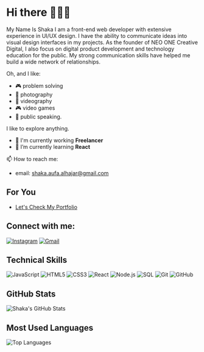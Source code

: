 # Hi there 👀👋🌱

My Name Is Shaka I am a front-end web developer with extensive experience in UI/UX design. I have the ability to communicate ideas into visual design interfaces in my projects. As the founder of NEO ONE Creative Digital, I also focus on digital product development and technology education for the public. My strong communication skills have helped me build a wide network of relationships.

Oh, and I like:
- 🎮 problem solving
- 📸 photography
- 🎥 videography
- 🎮 video games
- 💬 public speaking.

I like to explore anything.

- 🚀 I'm currently working **Freelancer**
- 🌱 I’m currently learning **React**  

📫 How to reach me:
- email: shaka.aufa.alhajar@gmail.com

## For You

- [Let's Check My Portfolio](https://sakcss.vercel.app)
  
## Connect with me:

[![Instagram](https://img.shields.io/badge/-Instagram-E4405F?style=flat&logo=instagram&logoColor=white)](https://instagram.com/sak.css)
[![Gmail](https://img.shields.io/badge/-Gmail-D14836?style=flat&logo=gmail&logoColor=white)](mailto:shaka.aufa.alhajar@gmail.com)

## Technical Skills

![JavaScript](https://img.shields.io/badge/-JavaScript-F7DF1E?style=flat&logo=javascript&logoColor=black)
![HTML5](https://img.shields.io/badge/-HTML5-E34F26?style=flat&logo=html5&logoColor=white)
![CSS3](https://img.shields.io/badge/-CSS3-1572B6?style=flat&logo=css3&logoColor=white)
![React](https://img.shields.io/badge/-React-61DAFB?style=flat&logo=react&logoColor=black)
![Node.js](https://img.shields.io/badge/-Node.js-339933?style=flat&logo=nodedotjs&logoColor=white)
![SQL](https://img.shields.io/badge/-SQL-4479A1?style=flat&logo=sql&logoColor=white)
![Git](https://img.shields.io/badge/-Git-F05032?style=flat&logo=git&logoColor=white)
![GitHub](https://img.shields.io/badge/-GitHub-181717?style=flat&logo=github&logoColor=white)


## GitHub Stats

![Shaka's GitHub Stats](https://github-readme-stats.vercel.app/api?username=saka-C&show_icons=true&theme=radical)

## Most Used Languages

![Top Languages](https://github-readme-stats.vercel.app/api/top-langs/?username=saka-C&layout=compact&theme=radical)


